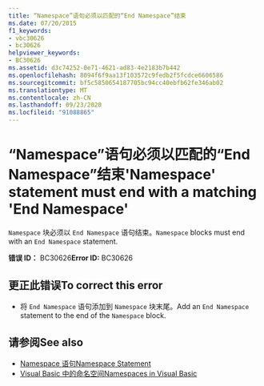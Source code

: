 ```yaml
---
title: “Namespace”语句必须以匹配的“End Namespace”结束
ms.date: 07/20/2015
f1_keywords:
- vbc30626
- bc30626
helpviewer_keywords:
- BC30626
ms.assetid: d3c74252-0e71-4621-ad83-4e2183b7b442
ms.openlocfilehash: 8094f6f9aa13f103572c9fedb2f5fcdce6606586
ms.sourcegitcommit: bf5c5850654187705bc94cc40ebfb62fe346ab02
ms.translationtype: MT
ms.contentlocale: zh-CN
ms.lasthandoff: 09/23/2020
ms.locfileid: "91088865"
---
```

# <a name="namespace-statement-must-end-with-a-matching-end-namespace"></a><span data-ttu-id="4ee8d-102">“Namespace”语句必须以匹配的“End Namespace”结束</span><span class="sxs-lookup"><span data-stu-id="4ee8d-102">'Namespace' statement must end with a matching 'End Namespace'</span></span>

<span data-ttu-id="4ee8d-103">`Namespace` 块必须以 `End Namespace` 语句结束。</span><span class="sxs-lookup"><span data-stu-id="4ee8d-103">`Namespace` blocks must end with an `End Namespace` statement.</span></span>  
  
 <span data-ttu-id="4ee8d-104">**错误 ID：** BC30626</span><span class="sxs-lookup"><span data-stu-id="4ee8d-104">**Error ID:** BC30626</span></span>  
  
## <a name="to-correct-this-error"></a><span data-ttu-id="4ee8d-105">更正此错误</span><span class="sxs-lookup"><span data-stu-id="4ee8d-105">To correct this error</span></span>  
  
- <span data-ttu-id="4ee8d-106">将 `End Namespace` 语句添加到 `Namespace` 块末尾。</span><span class="sxs-lookup"><span data-stu-id="4ee8d-106">Add an `End Namespace` statement to the end of the `Namespace` block.</span></span>  
  
## <a name="see-also"></a><span data-ttu-id="4ee8d-107">请参阅</span><span class="sxs-lookup"><span data-stu-id="4ee8d-107">See also</span></span>

- [<span data-ttu-id="4ee8d-108">Namespace 语句</span><span class="sxs-lookup"><span data-stu-id="4ee8d-108">Namespace Statement</span></span>](../language-reference/statements/namespace-statement.md)
- [<span data-ttu-id="4ee8d-109">Visual Basic 中的命名空间</span><span class="sxs-lookup"><span data-stu-id="4ee8d-109">Namespaces in Visual Basic</span></span>](../programming-guide/program-structure/namespaces.md)
